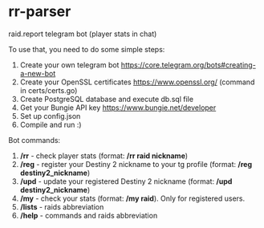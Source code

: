 # rr-parser
raid.report telegram bot (player stats in chat)

To use that, you need to do some simple steps:
1. Create your own telegram bot https://core.telegram.org/bots#creating-a-new-bot
2. Create your OpenSSL certificates https://www.openssl.org/ (command in certs/certs.go)
3. Create PostgreSQL database and execute db.sql file
4. Get your Bungie API key https://www.bungie.net/developer
5. Set up config.json
6. Compile and run :)

Bot commands:
1. **/rr** - check player stats (format: **/rr raid nickname**)
2. **/reg** - register your Destiny 2 nickname to your tg profile (format: **/reg destiny2_nickname**)
3. **/upd** - update your registered Destiny 2 nickname (format: **/upd destiny2_nickname**)
4. **/my** - check your stats (format: **/my raid**). Only for registered users.
5. **/lists** - raids abbreviation
6. **/help** - commands and raids abbreviation
